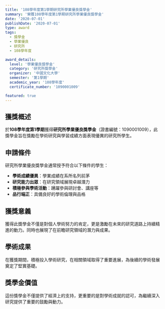 ```yaml
---
title: '108學年度第1學期研究所學業優良獎學金'
summary: '榮獲108學年度第1學期研究所學業優良獎學金'
date: '2020-07-01'
publishDate: '2020-07-01'
type: award
tags:
  - 獎學金
  - 學業優良
  - 研究所
  - 108學年度

award_details:
  level: '學業優良獎學金'
  category: '研究所獎學金'
  organizer: '中國文化大學'
  semester: '第1學期'
  academic_year: '108學年度'
  certificate_number: '1090001009'

featured: true
---
```


## 獲獎概述

於**108學年度第1學期**獲得**研究所學業優良獎學金**（證書編號：1090001009），此獎學金旨在獎勵在學術研究與學習成績方面表現優異的研究所學生。

## 申請條件

研究所學業優良獎學金通常授予符合以下條件的學生：
- **學術成績優異**：學業成績在系所名列前茅
- **研究能力出眾**：在研究領域展現卓越潛力
- **積極參與學術活動**：踴躍參與研討會、講座等
- **品行端正**：具備良好的學術倫理與品格

## 獲獎意義

獲得此獎學金不僅是對個人學術努力的肯定，更是激勵在未來的研究道路上持續精進的動力。同時也展現了在前瞻研究領域的潛力與成果。

## 學術成果

在獲獎期間，積極投入學術研究，在相關領域取得了重要進展，為後續的學術發展奠定了堅實基礎。

## 獎學金價值

這份獎學金不僅提供了經濟上的支持，更重要的是對學術成就的認可，為繼續深入研究提供了重要的鼓勵與動力。
